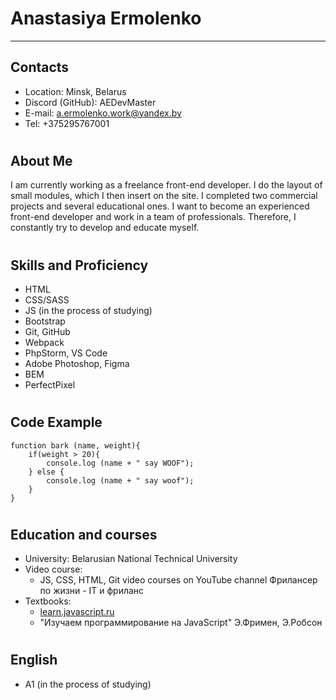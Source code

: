 
# Anastasiya Ermolenko
******************************************************************
## Contacts
* Location: Minsk, Belarus
* Discord (GitHub): AEDevMaster
* E-mail: a.ermolenko.work@yandex.by
* Tel: +375295767001
#
## About Me
I am currently working as a freelance front-end developer. I do the layout of small modules, which I then insert on the site. I completed two commercial projects and several educational ones. I want to become an experienced front-end developer and work in a team of professionals. Therefore, I constantly try to develop and educate myself.
#
## Skills and Proficiency
* HTML
* CSS/SASS
* JS (in the process of studying)
* Bootstrap
* Git, GitHub
* Webpack
* PhpStorm, VS Code
* Adobe Photoshop, Figma
* BEM
* PerfectPixel
#
## Code Example
```
function bark (name, weight){
    if(weight > 20){
        console.log (name + " say WOOF");
    } else {
        console.log (name + " say woof");
    }
}
```
#
## Education and courses
* University: Belarusian National Technical University
* Video course:
  * JS, CSS, HTML, Git video courses on YouTube channel Фрилансер по жизни - IT и фриланс
* Textbooks:
  * [learn.javascript.ru]()
  * "Изучаем программирование на JavaScript" Э.Фримен, Э.Робсон
#
## English
* A1 (in the process of studying)












